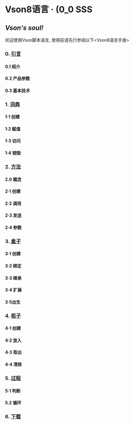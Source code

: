 # Vson8语言 · (0_0 SSS
## *Vson's soul!*
欢迎使用Vson脚本语言, 使用前请先行参阅以下<Vson8语言手册>
### 0. [引言](vson8/0.md)
#### 0.1 绍介
#### 0.2 产品参数
#### 0.3 基本技术
### 1. [词典](vson8/2.md)
#### 1·1 创建
#### 1·2 赋值
#### 1·3 访问
#### 1·4 销毁
### 2. [方法](vson8/1.md)
#### 2.0 概念
#### 2·1 创建
#### 2·2 调用
#### 2·3 发送
#### 2·4 参数
### 3. [盒子](vson8/3.md)
#### 3·1 创建
#### 3·2 绑定
#### 3·3 继承
#### 3·4 扩展
#### 3·5出生
### 4. [柜子](vson8/4.md)
#### 4·1 创建
#### 4·2 放入
#### 4·3 取出
#### 4·4 清除
### 5. [过程](vson8/5.md)
#### 5·1 判断
#### 5.2 循环
### 6. [下载](interpreter)
<link rel = "Shortcut icon" href = "VL.ico">
<link rel = "Bookmark" href = "VL.ico">
